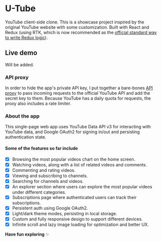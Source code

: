 # U-Tube

YouTube client-side clone. This is a showcase project inspired by the original YouTube website with some customization.
Built with React and Redux (using RTK, which is now recommended as the [official standard way to write Redux logic](https://redux.js.org/redux-toolkit/overview)).

## Live demo

Will be added.

### API proxy

In order to hide the app's private API key, I put together a bare-bones [API proxy](https://www.github.com/orrsteinberg/u-tube-api-proxy) to pass incoming requests to the official YouTube API and add the secret key to them.
Because YouTube has a daily quota for requests, the proxy also includes a rate limiter.

### About the app

This single-page web app uses YouTube Data API v3 for interacting with YouTube data, and Google OAuth2 for signing in/out and persisting authentication state.

#### Some of the features so far include

- [x] Browsing the most popular videos chart on the home screen.
- [x] Watching videos, along with a list of related videos and comments.
- [x] Commenting and rating videos.
- [x] Viewing and subscribing to channels.
- [x] Searching for channels and videos.
- [x] An explorer section where users can explore the most popular videos under different categories.
- [x] Subscriptions page where authenticated users can track their subscriptions.
- [x] Persistent auth using Google OAuth2.
- [x] Light/dark theme modes, persisting in local storage.
- [x] Custom and fully responsive design to support different devices.
- [x] Infinite scroll and lazy image loading for optimization and better UX.

**Have fun exploring** ✨
